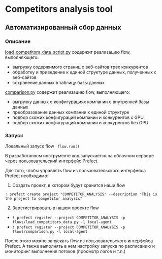 # Competitors analysis tool

## Автоматизированный сбор данных 

### Описание

[load_competitors_data_script.py](/flows/load_competitors_data_script.py) содержит реализацию flow, выполняющего:
- выгрузку содержимого страниц с веб-сайтов трех конкурентов
- обработку и приведение к единой структуре данных, полученных с веб-сайтов 
- сохранение данных в таблицу базы данных

[comparison.py](/flows/comparison.py) содержит реализацию flow, выполняющего:
- выгрузку данных о конфигурациях компании с внутренней базы данных 
- преобразование данных компании к единой структуре 
- подбор схожих конфигураций компании и конкурентов с GPU
- подбор схожих конфигураций компании и конкурентов без GPU

### Запуск
Локальный запуск flow
``` flow.run()```

В разработанном инструменте код запускается на облачном сервере через пользовательский интерфейс Prefect.  

Для того, чтобы управлять flow из пользовательского интерфейса Prefect необходимо:
1. Создать проект, в котором будут хранится наши flow

```! prefect create project "COMPETITOR_ANALYSIS" --description "This is the project to competitor analysis"```

2. Зарегистрировать в нашем проекте flow

- ```! prefect register --project COMPETITOR_ANALYSIS -p flows/load_competitors_data.py -l local-agent```
- ```! prefect register --project COMPETITOR_ANALYSIS -p flows/comparison.py -l local-agent```

После этого можно запускать flow из пользовательского интерфейса Prefect. А также выполнять в нем настройку запуска по расписанию и мониторинг выполнения потоков (просмотр логов и т.п.)

